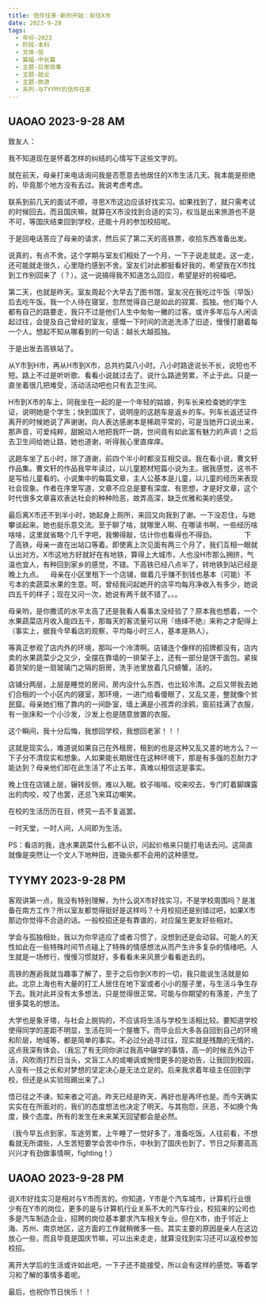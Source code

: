 ```yaml
---
title: 信件往来-新的开始：前往X市
date: 2023-9-28
tags:
  - 年份-2023
  - 阶段-本科
  - 文体-信
  - 篇幅-中长篇
  - 主题-日常琐事
  - 主题-就业
  - 主题-旅游
  - 系列-与TYYMY的信件往来
---
```


## UAOAO 2023-9-28 AM

致友人：

我不知道现在是怀着怎样的纠结的心情写下这些文字的。

就在前天，母亲打来电话询问我是否愿意去他居住的X市生活几天。我本能是拒绝的，毕竟那个地方没有去过。我说考虑考虑。

联系到前几天的面试不顺，寻思X市这边应该好找实习。如果找到了，就只需考试的时候回去。而且国庆嘛，就算在X市没找到合适的实习，权当是出来旅游也不是不可，等国庆结束回到学校，还能十月的参加校招呢。

于是回电话答应了母亲的请求，然后买了第二天的高铁票，收拾东西准备出发。

说真的，有点不舍。这个学期与室友们相处了一个月，一下子说走就走。这一走，还可能就走很久，心里隐约感到不舍。室友们对此都挺看好我的，希望我在X市找到工作别回来了（？）。这一说搞得我不知道怎么回应，希望是好的祝福吧。

第二天，也就是昨天。室友周起个大早去了图书馆，室友况在我吃过午饭（早饭）后去吃午饭。我一个人待在寝室，忽然觉得自己是如此的寂寞、孤独。他们每个人都有自己的路要走，我只不过是他们人生中匆匆一撇的过客。或许多年后与人闲谈起过往，会提及自己曾经的室友，感慨一下时间的流逝洗涤了旧迹，慢慢打磨着每一个人。想起不知从哪看到的一句话：越长大越孤独。

于是出发去高铁站了。

从Y市到H市，再从H市到X市，总共约莫八小时。八小时路途说长不长，说短也不短。路上不过是听听歌、看看小说就过去了。说什么路途劳累，不止于此。只是一直坐着很几把难受，活动活动吧也只有去卫生间。

H市到X市的车上，同我坐在一起的是一个年轻的姑娘，列车长来检查她的学生证，说明她是个学生；快到国庆了，说明座的这趟车是返乡的车。列车长返还证件离开的时候她说了声谢谢。向人表达感谢本是稀疏平常的，可是当她开口说出来，那声音，可爱纯粹，甜婉动人地把我吓一跳，世间竟有如此富有魅力的声调！之后去卫生间给她让路，她也道谢，听得我心里直痒痒。

这趟车坐了五小时，除了道谢，前四个半小时都没互相交谈。我在看小说，曹文轩作品集。曹文轩的作品我早年读过，以儿童题材短篇小说为主。据我感觉，这书不是写给儿童看的。小说集中的每篇文章，主人公基本是儿童，以儿童的经历来表现社会现象。作者在序里写道，文章不应总是要有深度、有思想，才是好文章，这个时代很多文章喜欢表达社会的种种险恶，故弄高深，缺乏优雅和美的感受。

最后离X市还不到半小时，她起身上厕所，来回又向我到了谢。一下没忍住，与她攀谈起来。她也挺乐意交流。至于聊了啥，就哪里人啊、在哪读书啊，一些经历啥啥啥，这里就省略个几千字吧，我懒得敲，估计你也看得也不得劲。
      
 下了高铁，母亲一直在出站口等着。即使离上次见面有两三个月了，我们互相一眼就认出对方。X市这地方好就好在有地铁，算得上大城市，人也没H市那么拥挤，气温也宜人，有种回到家乡的感觉，不错。下高铁已经八点半了，转地铁到站已经是晚上九点。
 
母亲在小区里租下一个店铺，做着几乎赚不到钱也基本（可能）不亏本的卖蔬菜水果的生意。呵，曾经我问起她开的店平均每月净收入有多少，她说四五千的样子；现在又问一次，她说有两千就不错了。。。

母亲哟，是你撒谎的水平太高了还是我看人看事太没经验了？原本我也想着，一个水果蔬菜店月收入能四五千，那每天的客流量可以用『络绎不绝』来称之才配得上（事实上，据我今早看店的观察，平均每小时三人，基本是熟人）。

等真正参观了店内外的环境，那叫一个冷清啊。店铺连个像样的招牌都没有，店内卖的水果蔬菜少之又少，全摆在靠墙的一排架子上，还有一部分是饼干面包。紧挨着货架的是一扇玻璃门之隔的厨房，洗手池里放着几只螃蟹，活的。

店铺分两层，上层是睡觉的房间，房内没什么东西，也比较冷清。之后又带我去她们合租的一个小区内的寝室，那环境，一进门给看傻眼了，又乱又差，整就像个贫民窟。母亲她们租了靠内的一间卧室，墙上满是小孩弄的涂鸦，窗前挂满了衣服，有一张床和一个小沙发，沙发上也是随意放置的衣服。

这个瞬间，我十分后悔，我想回学校，我想回老家！！！

这就是现实么，难道说如果自己在外租房，租到的也是这种又乱又差的地方么？一下子分不清现实和想象。人如果能长期居住在这种环境下，那是有多强的忍耐力才能达到？母亲他们却在此生活了不止五年，真难以相信这是事实。

晚上住在店铺上层，辗转反侧，难以入眠。蚊子嗡嗡，咬来咬去，专门盯着脚踝露出的肉咬，咬了也罢，还总飞来耳边嘲笑。

在校的生活历历在目，终究一去不复返罢。

一时天堂，一时人间，人间即为生活。

PS：看店的我，连水果蔬菜什么都不认识，问起价格来只能打电话去问。这简直就像是突然让一个文人下地种田，连锄头都不会用的这种感觉。

## TYYMY 2023-9-28 PM

客观讲第一点，我没有特别理解，为什么说X市好找实习，不是学校周围吗？是准备在南方工作？所以室友都觉得挺好是这样吗？十月校招还是别错过吧，如果X市那边你觉得不合适的话。一般校招还是有靠谱的，对应届生更友好些相对。

学会与孤独相处，我以为你早适应了或者习惯了，没想到还是会动容。可能人的天性如此在一些特殊时间节点碰上了特殊的情感想法从而产生许多复杂的情绪吧。人生就是一场修行，慢慢习惯就好，多看看未来风景少看看逝去的。

高铁的邂逅我就当趣事了解了，至于之后你到X市的一切，我只能说生活就是如此。北京上海也有大量的打工人居住在地下室或者小小的屋子里，与生活斗争生存下去。我对此并没有太多想法，只是觉得很正常。可能与你期望的有落差，产生了很多莫名的想法。

大学也是象牙塔，与社会上脱钩的，不应该将生活与学校生活相比较。要知道学校使得同学的差距不明显，生活在同一个屋檐下。而毕业后大多各自回到自己的环境和阶层，地域等，都是简单的事实。不必过分追寻过往，现实就是残酷的无情的，这点我深有体会。（我忘了有无同你讲过我高中辍学的事情，高一的时候去外边干活，风吹雨打烈日当头，文盲工人的或嘲讽或惋惜更多的是劝告，让我回到校园，人没有一技之长和对梦想的坚定决心是无法立足的。后来我求着年级主任回到学校，但还是从实验班踢出来了。）

悟已往之不谏，知来者之可追。昨天已经是昨天，再好也是再坏也是。而今天确实实实在在所面对的，我们的态度想法也决定了明天。与其抱怨，厌恶，不如换个角度，换个态度。所有的发生在未来某天回望都会是必然。

（我今早五点到家，车途劳累，上午睡了一觉好多了，准备吃饭。人往前看，不想看就无所谓些，人生苦短要学会苦中作乐，中秋到了国庆也到了，节日之际要高高兴兴才有劲做事情啊，fighting！）

## UAOAO 2023-9-28 PM

说X市好找实习是相对与Y市而言的。你知道，Y市是个汽车城市，计算机行业很少有在Y市的岗位，更多的是与计算机行业关系不大的汽车行业，校招来的公司也多是汽车制造企业，招聘的岗位基本要求汽车相关专业。但在X市，由于邻近上海、苏州、南京地区，这方面的工作就稍微多一些。其实主要的原因是亲人在这边放心一些，而且毕竟是国庆节嘛，可以出来走走，就算没找到实习还可以返校参加校招。

离开大学后的生活或许如此吧，一下子还不能接受，所以会有这样的感觉。等着学习和了解的事情多着呢。

最后，也祝你节日快乐！！
